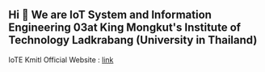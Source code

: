 ## Hi 👋 We are IoT System and Information Engineering 03at King Mongkut's Institute of Technology Ladkrabang (University in Thailand)

IoTE Kmitl Official Website : [link](doc:linking-to-pages#anchor-links)

